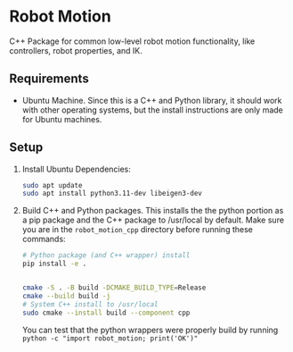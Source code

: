 # Robot Motion
C++ Package for common low-level robot motion functionality, like controllers, robot properties, and IK.

## Requirements
* Ubuntu Machine. Since this is a C++ and Python library, it should work with other operating systems, but the install instructions are only made for Ubuntu machines.

## Setup
1. Install Ubuntu Dependencies:
    ```bash
    sudo apt update
    sudo apt install python3.11-dev libeigen3-dev
    ```

2. Build C++ and Python packages. This installs the the python portion as a pip package and the C++ package to /usr/local by default. Make sure you are in the `robot_motion_cpp` directory before running these commands:

    ```bash
    # Python package (and C++ wrapper) install
    pip install -e .        
    
    
    cmake -S . -B build -DCMAKE_BUILD_TYPE=Release
    cmake --build build -j
    # System C++ install to /usr/local
    sudo cmake --install build --component cpp   
    ```


    You can test that the python wrappers were properly build by running `python -c "import robot_motion; print('OK')"`



